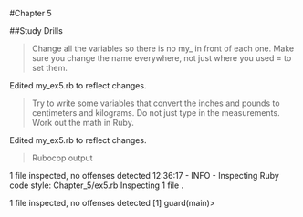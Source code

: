 #Chapter 5

##Study Drills

>Change all the variables so there is no my_ in front of each one. Make sure you change the name everywhere, not just where you used = to set them.

Edited my_ex5.rb to reflect changes.

>Try to write some variables that convert the inches and pounds to centimeters and kilograms. Do not just type in the measurements. Work out the math in Ruby.

Edited my_ex5.rb to reflect changes.

>Rubocop output

1 file inspected, no offenses detected
12:36:17 - INFO - Inspecting Ruby code style: Chapter_5/ex5.rb
Inspecting 1 file
.

1 file inspected, no offenses detected
[1] guard(main)>
